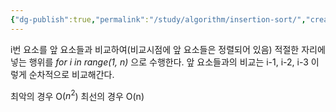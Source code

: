 ```yaml
---
{"dg-publish":true,"permalink":"/study/algorithm/insertion-sort/","created":"2023-12-04T23:03:46.000+09:00","updated":"2025-01-14T15:33:43.000+09:00"}
---
```


i번 요소를 앞 요소들과 비교하여(비교시점에 앞 요소들은 정렬되어 있음) 적절한 자리에 넣는 행위를 *for i in range(1, n)* 으로 수행한다.
앞 요소들과의 비교는 i-1, i-2, i-3 이렇게 순차적으로 비교해간다.

최악의 경우 O($n^2$)
최선의 경우 O(n)
